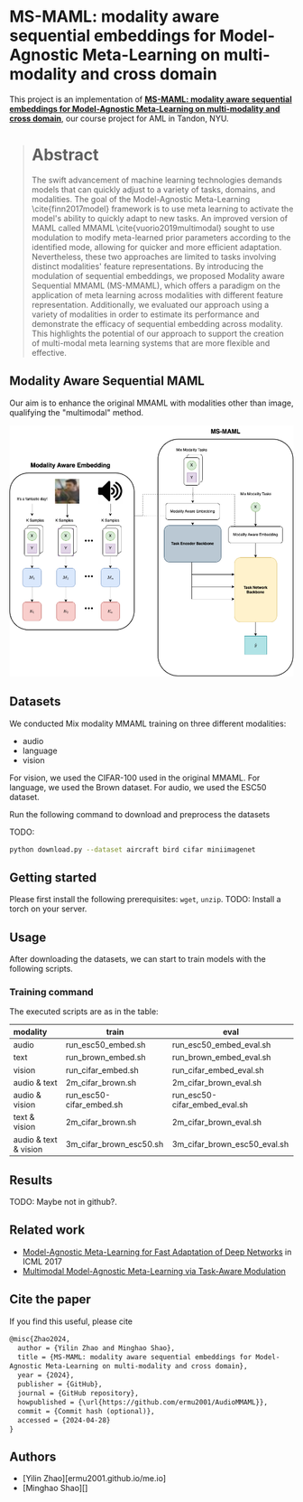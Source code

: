 # MS-MAML: modality aware sequential embeddings for Model-Agnostic Meta-Learning on multi-modality and cross domain

This project is an implementation of [**MS-MAML: modality aware sequential embeddings for Model-Agnostic Meta-Learning on multi-modality and cross domain**](), our course project for AML in Tandon, NYU.

> # Abstract
>
> The swift advancement of machine learning technologies demands models that can quickly adjust to a variety of tasks, domains, and modalities. The goal of the Model-Agnostic Meta-Learning \cite{finn2017model} framework is to use meta learning to activate the model's ability to quickly adapt to new tasks. An improved version of MAML called MMAML \cite{vuorio2019multimodal} sought to use modulation to modify meta-learned prior parameters according to the identified mode, allowing for quicker and more efficient adaptation. Nevertheless, these two approaches are limited to tasks involving distinct modalities' feature representations. By introducing the modulation of sequential embeddings, we proposed Modality aware Sequential MMAML (MS-MMAML), which offers a paradigm on the application of meta learning across modalities with different feature representation. Additionally, we evaluated our approach using a variety of modalities in order to estimate its performance and demonstrate the efficacy of sequential embedding across modality. This highlights the potential of our approach to support the creation of multi-modal meta learning systems that are more flexible and effective.

## Modality Aware Sequential MAML

Our aim is to enhance the original MMAML with modalities other than image, qualifying the "multimodal" method.

<p align="center">
    <img src="asset/1.drawio.png" width="720"/>
</p>

## Datasets

We conducted Mix modality MMAML training on three different modalities:

- audio
- language
- vision

For vision, we used the CIFAR-100 used in the original MMAML. For language, we used the Brown dataset. For audio, we used the ESC50 dataset.

Run the following command to download and preprocess the datasets

TODO:

```bash
python download.py --dataset aircraft bird cifar miniimagenet
```

## Getting started

Please first install the following prerequisites: `wget`, `unzip`.
TODO:
Install a torch on your server.

## Usage

After downloading the datasets, we can start to train models with the following scripts.

### Training command

The executed scripts are as in the table:


| modality              | train                    | eval                          |
| :---------------------- | -------------------------- | ------------------------------- |
| audio                 | run_esc50_embed.sh       | run_esc50_embed_eval.sh       |
| text                  | run_brown_embed.sh       | run_brown_embed_eval.sh       |
| vision                | run_cifar_embed.sh       | run_cifar_embed_eval.sh       |
| audio & text          | 2m_cifar_brown.sh        | 2m_cifar_brown_eval.sh        |
| audio & vision        | run_esc50-cifar_embed.sh | run_esc50-cifar_embed_eval.sh |
| text & vision         | 2m_cifar_brown.sh        | 2m_cifar_brown_eval.sh        |
| audio & text & vision | 3m_cifar_brown_esc50.sh  | 3m_cifar_brown_esc50_eval.sh  |

## Results
TODO: Maybe not in github?.
## Related work

- [Model-Agnostic Meta-Learning for Fast Adaptation of Deep Networks](https://arxiv.org/abs/1703.03400) in ICML 2017
- [Multimodal Model-Agnostic Meta-Learning via Task-Aware Modulation](https://arxiv.org/abs/1910.13616)
## Cite the paper

If you find this useful, please cite

```
@misc{Zhao2024,
  author = {Yilin Zhao and Minghao Shao},
  title = {MS-MAML: modality aware sequential embeddings for Model-Agnostic Meta-Learning on multi-modality and cross domain},
  year = {2024},
  publisher = {GitHub},
  journal = {GitHub repository},
  howpublished = {\url{https://github.com/ermu2001/AudioMMAML}},
  commit = {Commit hash (optional)},
  accessed = {2024-04-28}
}

```
## Authors
- [Yilin Zhao][ermu2001.github.io/me.io]
- [Minghao Shao][]